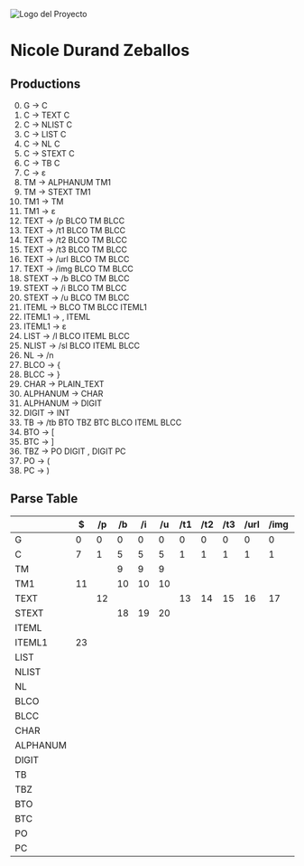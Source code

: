 ![Logo del Proyecto](imagenes/logo.png)
# Nicole Durand Zeballos

## Productions
0.  G -> C
1.  C -> TEXT C
2.  C -> NLIST C
3.  C -> LIST C
4.  C -> NL C
5.  C -> STEXT C
6.  C -> TB C
7.  C -> ε
8.  TM -> ALPHANUM TM1
9.  TM -> STEXT TM1
10. TM1 -> TM
11. TM1 -> ε
12. TEXT -> /p BLCO TM BLCC
13. TEXT -> /t1 BLCO TM BLCC
14. TEXT -> /t2 BLCO TM BLCC
15. TEXT -> /t3 BLCO TM BLCC
16. TEXT -> /url BLCO TM BLCC
17. TEXT -> /img BLCO TM BLCC
18. STEXT -> /b BLCO TM BLCC
19. STEXT -> /i BLCO TM BLCC
20. STEXT -> /u BLCO TM BLCC
21. ITEML -> BLCO TM BLCC ITEML1
22. ITEML1 -> , ITEML
23. ITEML1 -> ε
24. LIST -> /l BLCO ITEML BLCC
25. NLIST -> /sl BLCO ITEML BLCC
26. NL -> /n
27. BLCO -> {
28. BLCC -> }
29. CHAR -> PLAIN_TEXT
30. ALPHANUM -> CHAR
31. ALPHANUM -> DIGIT
32. DIGIT -> INT
33. TB -> /tb BTO TBZ BTC BLCO ITEML BLCC
34. BTO -> [
35. BTC -> ]
36. TBZ -> PO DIGIT , DIGIT PC
37. PO -> (
38. PC -> )

## Parse Table

|         | $ | /p | /b | /i | /u | /t1 | /t2 | /t3 | /url | /img | /sl | /l | /n | /tb | { | } | , | PLAIN_TEXT | INT | ( | ) | [ | ] |
|---------|---|----|----|----|----|-----|-----|-----|------|------|-----|----|----|-----|----|----|----|-------------|-----|---|---|---|---|
| G       | 0 | 0  | 0  | 0  | 0  | 0   | 0   | 0   | 0    | 0    | 0   | 0  | 0  | 0   |    |    |    |             |     |   |   |   |   |
| C       | 7 | 1  | 5  | 5  | 5  | 1   | 1   | 1   | 1    | 1    | 2   | 3  | 4  | 6   |    |    |    |             |     |   |   |   |   |
| TM      |   |    | 9  | 9  | 9  |     |     |     |      |      |     |    |    |     |    |    |    | 8           | 8   |   |   |   |   |
| TM1     | 11|    | 10 | 10 | 10 |     |     |     |      |      |     |    |    |     |    | 11 |    | 10          | 10  |   |   |   |   |
| TEXT    |   | 12 |    |    |    | 13  | 14  | 15  | 16   | 17   |     |    |    |     |    |    |    |             |     |   |   |   |   |
| STEXT   |   |    | 18 | 19 | 20 |     |     |     |      |      |     |    |    |     |    |    |    |             |     |   |   |   |   |
| ITEML   |   |    |    |    |    |     |     |     |      |      |     |    |    |     | 21 |    |    |             |     |   |   |   |   |
| ITEML1  | 23|    |    |    |    |     |     |     |      |      |     |    |    |     |    | 23 | 22 |             |     |   |   |   |   |
| LIST    |   |    |    |    |    |     |     |     |      |      |     | 24 |    |     |    |    |    |             |     |   |   |   |   |
| NLIST   |   |    |    |    |    |     |     |     |      |      | 25  |    |    |     |    |    |    |             |     |   |   |   |   |
| NL      |   |    |    |    |    |     |     |     |      |      |     |    | 26 |     |    |    |    |             |     |   |   |   |   |
| BLCO    |   |    |    |    |    |     |     |     |      |      |     |    |    |     | 27 |    |    |             |     |   |   |   |   |
| BLCC    |   |    |    |    |    |     |     |     |      |      |     |    |    |     |    | 28 |    |             |     |   |   |   |   |
| CHAR    |   |    |    |    |    |     |     |     |      |      |     |    |    |     |    |    |    | 31          |     |   |   |   |   |
| ALPHANUM|   |    |    |    |    |     |     |     |      |      |     |    |    |     |    |    |    | 29          | 30  |   |   |   |   |
| DIGIT   |   |    |    |    |    |     |     |     |      |      |     |    |    |     |    |    |    |             | 32  |   |   |   |   |
| TB      |   |    |    |    |    |     |     |     |      |      |     |    |    | 33  |    |    |    |             |     |   |   |   |   |
| TBZ     |   |    |    |    |    |     |     |     |      |      |     |    |    |     |    |    |    |             |     | 36|   |   |   |
| BTO     |   |    |    |    |    |     |     |     |      |      |     |    |    |     |    |    |    |             |     |   |   | 34|   |
| BTC     |   |    |    |    |    |     |     |     |      |      |     |    |    |     |    |    |    |             |     |   |   |   | 35|
| PO      |   |    |    |    |    |     |     |     |      |      |     |    |    |     |    |    |    |             |     | 37|   |   |   |
| PC      |   |    |    |    |    |     |     |     |      |      |     |    |    |     |    |    |    |             |     |   | 38|   |   |

